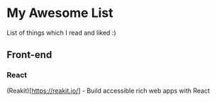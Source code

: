 # My Awesome List
List of things which I read and liked :)

## Front-end

### React
(Reakit)[https://reakit.io/] - Build accessible rich web apps with React
